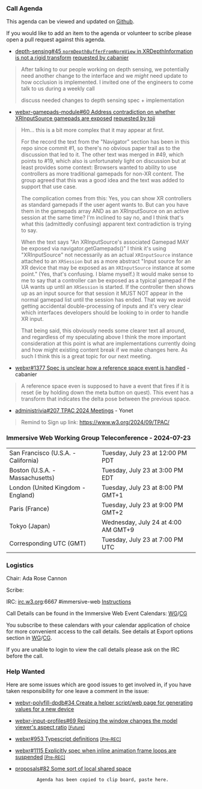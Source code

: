 ### Call Agenda

This agenda can be viewed and updated on [Github](https://github.com/immersive-web/administrivia/blob/main/meetings/2024/2024-07-23-Immersive_Web_Working_Group_Teleconference-agenda.md).

If you would like to add an item to the agenda or volunteer to scribe please open a pull request against this agenda.

* [depth-sensing#45 `normDepthBufferFromNormView` in XRDepthInformation is not a rigid transform](https://github.com/immersive-web/depth-sensing/issues/45) [requested by cabanier](https://github.com/immersive-web/depth-sensing/issues/45#issuecomment-2192481837)
> After talking to our people working on depth sensing, we potentially need another change to the interface and we *might* need update to how occlusion is implemented.
>I invited one of the engineers to come talk to us during a weekly call
>
> discuss needed changes to depth sensing spec + implementation

* [webxr-gamepads-module#60 Address contradiction on whether XRInputSource gamepads are exposed](https://github.com/immersive-web/webxr-gamepads-module/pull/60) [requested by toji](https://github.com/immersive-web/webxr-gamepads-module/pull/60#issuecomment-2237331223)
> Hm... this is a bit more complex that it may appear at first.
>
>For the record the text from the "Navigator" section has been in this repo since commit #1, so there's no obvious paper trail as to the discussion that led to it. The other text was merged in #49, which points to #19, which also is unfortunately light on discussion but at least provides some context: Browsers wanted to ability to use controllers as more traditional gamepads for non-XR content. The group agreed that this was a good idea and the text was added to support that use case.
>
>The complication comes from this: Yes, you can show XR controllers as standard gamepads if the user agent wants to. But can you have them in the gamepads array AND as an XRInputSource on an active session at the same time? I'm inclined to say no, and I think that's what this (admittedly confusing) apparent text contradiction is trying to say.
>
>When the text says "An XRInputSource's associated Gamepad MAY be exposed via navigator.getGamepads()" I think it's using "XRInputSource" not necessarily as an actual `XRInputSource` instance attached to an `XRSession` but as a more abstract "Input source for an XR device that may be exposed as an `XRInputSource` instance at some point." (Yes, that's confusing. I blame myself.) It would make sense to me to say that a controller can be exposed as a typical gamepad if the UA wants up until an `XRSession` is started. If the controller then shows up as an input source for that session it MUST NOT appear in the normal gamepad list until the session has ended. That way we avoid getting accidental double-processing of inputs and it's very clear which interfaces developers should be looking to in order to handle XR input.
>
>That being said, this obviously needs some clearer text all around, and regardless of my speculating above I think the more important consideration at this point is what are implementations currently doing and how might existing content break if we make changes here. As such I think this is a great topic for our next meeting.

* [webxr#1377 Spec is unclear how a reference space event is handled](https://github.com/immersive-web/webxr/issues/1377) - cabanier
> A reference space even is supposed to have a event that fires if it is reset (ie by holding down the meta button on quest).
 >This event has a transform that indicates the delta pose between the previous space.

* [administrivia#207 TPAC 2024 Meetings](https://github.com/immersive-web/administrivia/issues/207) - Yonet
> Remind to Sign up link:  https://www.w3.org/2024/09/TPAC/
>

### Immersive Web Working Group Teleconference - 2024-07-23

<table>
<tr><td> San Francisco (U.S.A. - California) <td> Tuesday, July 23 at 12:00 PM PDT
<tr><td> Boston (U.S.A. - Massachusetts) <td> Tuesday, July 23 at 3:00 PM EDT
<tr><td> London (United Kingdom - England) <td> Tuesday, July 23 at 8:00 PM GMT+1
<tr><td> Paris (France) <td> Tuesday, July 23 at 9:00 PM GMT+2
<tr><td> Tokyo (Japan) <td> Wednesday, July 24 at 4:00 AM GMT+9
<tr><td> Corresponding UTC (GMT) <td> Tuesday, July 23 at 7:00 PM UTC
</table>

### Logistics

Chair: Ada Rose Cannon

Scribe:

IRC: [irc.w3.org](https://irc.w3.org/):6667 #immersive-web [Instructions](https://github.com/immersive-web/administrivia/blob/main/IRC.md)

Call Details can be found in the Immersive Web Event Calendars: [WG](https://www.w3.org/groups/wg/immersive-web/calendar/)/[CG](https://www.w3.org/groups/cg/immersive-web/calendar/)

You subscribe to these calendars with your calendar application of choice for more convenient access to the call details. See details at Export options section in [WG](https://www.w3.org/groups/wg/immersive-web/calendar/#export)/[CG](https://www.w3.org/groups/cg/immersive-web/calendar/#export).

If you are unable to login to view the call details please ask on the IRC before the call.

### Help Wanted

Here are some issues which are good issues to get involved in, if you have taken responsibility for one leave a comment in the issue:

- [webvr-polyfill-dpdb#34 Create a helper script/web page for generating values for a new device](https://github.com/immersive-web/webvr-polyfill-dpdb/issues/34)
- [webxr-input-profiles#69 Resizing the window changes the model viewer's aspect ratio](https://github.com/immersive-web/webxr-input-profiles/issues/69) [<small>[Future]</small>](https://api.github.com/repos/immersive-web/webxr-input-profiles/milestones/4)
- [webxr#953 Typescript definitions](https://github.com/immersive-web/webxr/issues/953) [<small>[Pre-REC]</small>](https://api.github.com/repos/immersive-web/webxr/milestones/16)
- [webxr#1115 Explicitly spec when inline animation frame loops are suspended](https://github.com/immersive-web/webxr/issues/1115) [<small>[Pre-REC]</small>](https://api.github.com/repos/immersive-web/webxr/milestones/16)
- [proposals#82 Some sort of local shared space](https://github.com/immersive-web/proposals/issues/82)


              Agenda has been copied to clip board, paste here.
